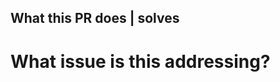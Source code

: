 <!--
Thanks for sending a pull request!
-->

## What this PR does | solves
<!-- Please be as descriptive as possible -->

# What issue is this addressing?
<!-- Closes #<issue number> | Updates #<issue number> -->
